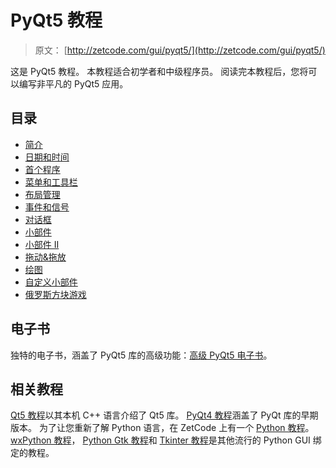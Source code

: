 # PyQt5 教程

> 原文： [http://zetcode.com/gui/pyqt5/](http://zetcode.com/gui/pyqt5/)

这是 PyQt5 教程。 本教程适合初学者和中级程序员。 阅读完本教程后，您将可以编写非平凡的 PyQt5 应用。

## 目录


*   [简介](introduction/)
*   [日期和时间](datetime/)
*   [首个程序](firstprograms/)
*   [菜单和工具栏](menustoolbars/)
*   [布局管理](layout/)
*   [事件和信号](eventssignals/)
*   [对话框](dialogs/)
*   [小部件](widgets/)
*   [小部件 II](widgets2/)
*   [拖动&拖放](dragdrop/)
*   [绘图](painting/)
*   [自定义小部件](customwidgets/)
*   [俄罗斯方块游戏](tetris/)


## 电子书

独特的电子书，涵盖了 PyQt5 库的高级功能：[高级 PyQt5 电子书](/ebooks/advancedpyqt5/)。

## 相关教程

[Qt5 教程](/gui/qt5/)以其本机 C++ 语言介绍了 Qt5 库。 [PyQt4 教程](/gui/pyqt4/)涵盖了 PyQt 库的早期版本。 为了让您重新了解 Python 语言，在 ZetCode 上有一个 [Python 教程](/lang/python/)。 [wxPython 教程](/wxpython/)， [Python Gtk 教程](/python/gtk/)和 [Tkinter 教程](/tkinter/)是其他流行的 Python GUI 绑定的教程。